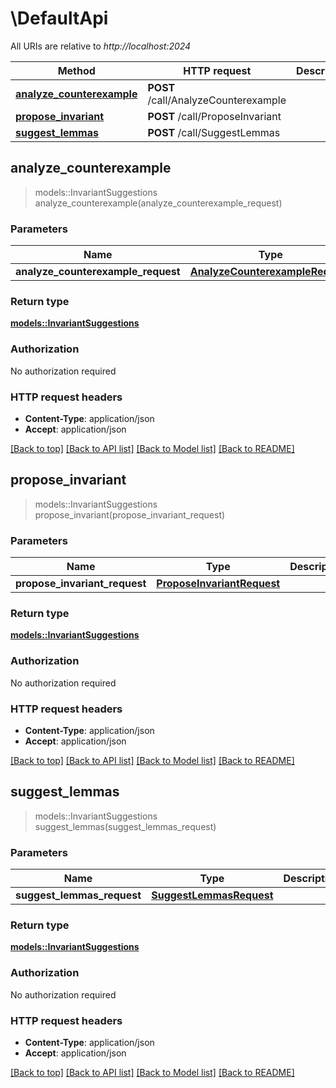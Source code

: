 # \DefaultApi

All URIs are relative to *http://localhost:2024*

Method | HTTP request | Description
------------- | ------------- | -------------
[**analyze_counterexample**](DefaultApi.md#analyze_counterexample) | **POST** /call/AnalyzeCounterexample | 
[**propose_invariant**](DefaultApi.md#propose_invariant) | **POST** /call/ProposeInvariant | 
[**suggest_lemmas**](DefaultApi.md#suggest_lemmas) | **POST** /call/SuggestLemmas | 



## analyze_counterexample

> models::InvariantSuggestions analyze_counterexample(analyze_counterexample_request)


### Parameters


Name | Type | Description  | Required | Notes
------------- | ------------- | ------------- | ------------- | -------------
**analyze_counterexample_request** | [**AnalyzeCounterexampleRequest**](AnalyzeCounterexampleRequest.md) |  | [required] |

### Return type

[**models::InvariantSuggestions**](InvariantSuggestions.md)

### Authorization

No authorization required

### HTTP request headers

- **Content-Type**: application/json
- **Accept**: application/json

[[Back to top]](#) [[Back to API list]](../README.md#documentation-for-api-endpoints) [[Back to Model list]](../README.md#documentation-for-models) [[Back to README]](../README.md)


## propose_invariant

> models::InvariantSuggestions propose_invariant(propose_invariant_request)


### Parameters


Name | Type | Description  | Required | Notes
------------- | ------------- | ------------- | ------------- | -------------
**propose_invariant_request** | [**ProposeInvariantRequest**](ProposeInvariantRequest.md) |  | [required] |

### Return type

[**models::InvariantSuggestions**](InvariantSuggestions.md)

### Authorization

No authorization required

### HTTP request headers

- **Content-Type**: application/json
- **Accept**: application/json

[[Back to top]](#) [[Back to API list]](../README.md#documentation-for-api-endpoints) [[Back to Model list]](../README.md#documentation-for-models) [[Back to README]](../README.md)


## suggest_lemmas

> models::InvariantSuggestions suggest_lemmas(suggest_lemmas_request)


### Parameters


Name | Type | Description  | Required | Notes
------------- | ------------- | ------------- | ------------- | -------------
**suggest_lemmas_request** | [**SuggestLemmasRequest**](SuggestLemmasRequest.md) |  | [required] |

### Return type

[**models::InvariantSuggestions**](InvariantSuggestions.md)

### Authorization

No authorization required

### HTTP request headers

- **Content-Type**: application/json
- **Accept**: application/json

[[Back to top]](#) [[Back to API list]](../README.md#documentation-for-api-endpoints) [[Back to Model list]](../README.md#documentation-for-models) [[Back to README]](../README.md)

